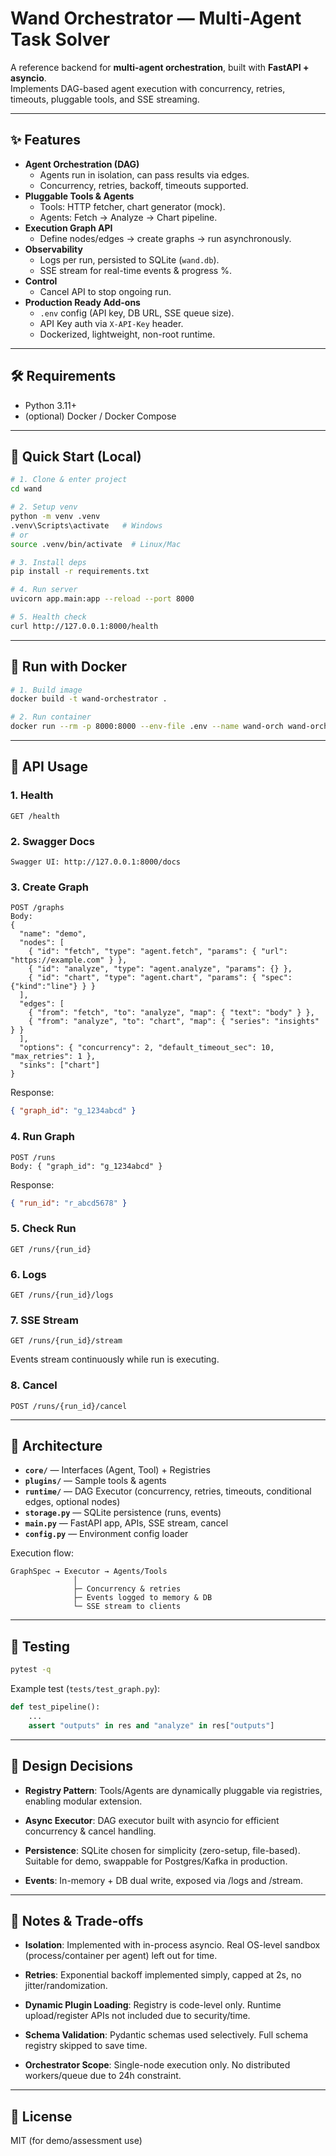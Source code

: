 # Wand Orchestrator — Multi-Agent Task Solver

A reference backend for **multi-agent orchestration**, built with **FastAPI + asyncio**.  
Implements DAG-based agent execution with concurrency, retries, timeouts, pluggable tools, and SSE streaming.

---

## ✨ Features

- **Agent Orchestration (DAG)**
  - Agents run in isolation, can pass results via edges.
  - Concurrency, retries, backoff, timeouts supported.
- **Pluggable Tools & Agents**
  - Tools: HTTP fetcher, chart generator (mock).
  - Agents: Fetch → Analyze → Chart pipeline.
- **Execution Graph API**
  - Define nodes/edges → create graphs → run asynchronously.
- **Observability**
  - Logs per run, persisted to SQLite (`wand.db`).
  - SSE stream for real-time events & progress %.
- **Control**
  - Cancel API to stop ongoing run.
- **Production Ready Add-ons**
  - `.env` config (API key, DB URL, SSE queue size).
  - API Key auth via `X-API-Key` header.
  - Dockerized, lightweight, non-root runtime.

---

## 🛠️ Requirements

- Python 3.11+
- (optional) Docker / Docker Compose

---

## 🚀 Quick Start (Local)

```bash
# 1. Clone & enter project
cd wand

# 2. Setup venv
python -m venv .venv
.venv\Scripts\activate   # Windows
# or
source .venv/bin/activate  # Linux/Mac

# 3. Install deps
pip install -r requirements.txt

# 4. Run server
uvicorn app.main:app --reload --port 8000

# 5. Health check
curl http://127.0.0.1:8000/health
```

---

## 🐳 Run with Docker

```bash
# 1. Build image
docker build -t wand-orchestrator .

# 2. Run container
docker run --rm -p 8000:8000 --env-file .env --name wand-orch wand-orchestrator
```

---

## 📡 API Usage

### 1. Health
```http
GET /health
```

### 2. Swagger Docs
```
Swagger UI: http://127.0.0.1:8000/docs
```

### 3. Create Graph
```http
POST /graphs
Body:
{
  "name": "demo",
  "nodes": [
    { "id": "fetch", "type": "agent.fetch", "params": { "url": "https://example.com" } },
    { "id": "analyze", "type": "agent.analyze", "params": {} },
    { "id": "chart", "type": "agent.chart", "params": { "spec": {"kind":"line"} } }
  ],
  "edges": [
    { "from": "fetch", "to": "analyze", "map": { "text": "body" } },
    { "from": "analyze", "to": "chart", "map": { "series": "insights" } }
  ],
  "options": { "concurrency": 2, "default_timeout_sec": 10, "max_retries": 1 },
  "sinks": ["chart"]
}
```

Response:
```json
{ "graph_id": "g_1234abcd" }
```

### 4. Run Graph
```http
POST /runs
Body: { "graph_id": "g_1234abcd" }
```

Response:
```json
{ "run_id": "r_abcd5678" }
```

### 5. Check Run
```http
GET /runs/{run_id}
```

### 6. Logs
```http
GET /runs/{run_id}/logs
```

### 7. SSE Stream
```http
GET /runs/{run_id}/stream
```
Events stream continuously while run is executing.

### 8. Cancel
```http
POST /runs/{run_id}/cancel
```

---

## 🧩 Architecture

- **`core/`** — Interfaces (Agent, Tool) + Registries
- **`plugins/`** — Sample tools & agents
- **`runtime/`** — DAG Executor (concurrency, retries, timeouts, conditional edges, optional nodes)
- **`storage.py`** — SQLite persistence (runs, events)
- **`main.py`** — FastAPI app, APIs, SSE stream, cancel
- **`config.py`** — Environment config loader

Execution flow:
```
GraphSpec → Executor → Agents/Tools
              │
              ├─ Concurrency & retries
              ├─ Events logged to memory & DB
              └─ SSE stream to clients
```

---

## 🧪 Testing

```bash
pytest -q
```

Example test (`tests/test_graph.py`):
```python
def test_pipeline():
    ...
    assert "outputs" in res and "analyze" in res["outputs"]
```

---

## 📌 Design Decisions

- **Registry Pattern**: Tools/Agents are dynamically pluggable via registries, enabling modular extension.

- **Async Executor**: DAG executor built with asyncio for efficient concurrency & cancel handling.

- **Persistence**: SQLite chosen for simplicity (zero-setup, file-based). Suitable for demo, swappable for Postgres/Kafka in production.

- **Events**: In-memory + DB dual write, exposed via /logs and /stream.

---

## 📌 Notes & Trade-offs

- **Isolation**: Implemented with in-process asyncio. Real OS-level sandbox (process/container per agent) left out for time.

- **Retries**: Exponential backoff implemented simply, capped at 2s, no jitter/randomization.

- **Dynamic Plugin Loading**: Registry is code-level only. Runtime upload/register APIs not included due to security/time.

- **Schema Validation**: Pydantic schemas used selectively. Full schema registry skipped to save time.

- **Orchestrator Scope**: Single-node execution only. No distributed workers/queue due to 24h constraint.

---

## 📄 License

MIT (for demo/assessment use)
